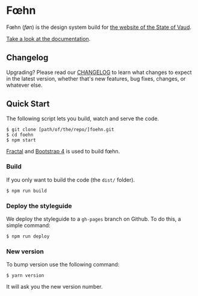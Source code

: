 # Fœhn

Fœhn (*føn*) is the design system build for [the website of the State of Vaud](http://www.vd.ch/).

[Take a look at the documentation](http://dsi-vd.github.io/foehn/).

## Changelog

Upgrading? Please read our [CHANGELOG](https://github.com/DSI-VD/foehn/blob/master/CHANGELOG.md) to learn what changes to expect in the latest version, whether that's new features, bug fixes, changes, or whatever else.

## Quick Start

The following script lets you build, watch and serve the code.

```shell
$ git clone [path/of/the/repo/]foehn.git
$ cd foehn
$ npm start
```

[Fractal](http://fractal.build/) and [Bootstrap 4](http://v4-alpha.getbootstrap.com/) is used to build fœhn.

### Build

If you only want to build the code (the `dist/` folder).

```shell
$ npm run build
```

### Deploy the styleguide

We deploy the styleguide to a `gh-pages` branch on Github. To do this, a simple command:

```shell
$ npm run deploy
```

### New version

To bump version use the following command:

```
$ yarn version
```

It will ask you the new version number.
